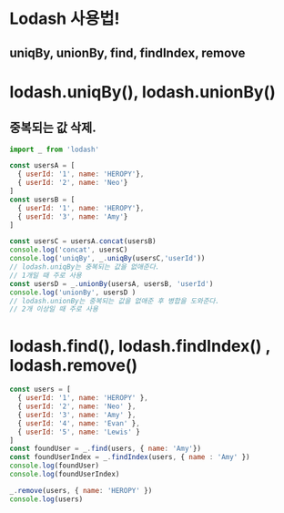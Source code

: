 # Lodash 사용법!
## uniqBy, unionBy, find, findIndex, remove

# lodash.uniqBy(), lodash.unionBy()
## 중복되는 값 삭제.
```javascript
import _ from 'lodash'

const usersA = [
  { userId: '1', name: 'HEROPY'},
  { userId: '2', name: 'Neo'}
]
const usersB = [
  { userId: '1', name: 'HEROPY'},
  { userId: '3', name: 'Amy'}
]

const usersC = usersA.concat(usersB)
console.log('concat', usersC)
console.log('uniqBy', _.uniqBy(usersC,'userId'))
// lodash.uniqBy는 중복되는 값을 없애준다.
// 1개일 때 주로 사용
const usersD = _.unionBy(usersA, usersB, 'userId')
console.log('unionBy', usersD )
// lodash.unionBy는 중복되는 값을 없애준 후 병합을 도와준다.
// 2개 이상일 때 주로 사용
```

# lodash.find(), lodash.findIndex() , lodash.remove()

```javascript
const users = [
  { userId: '1', name: 'HEROPY' },
  { userId: '2', name: 'Neo' },
  { userId: '3', name: 'Amy' },
  { userId: '4', name: 'Evan' },
  { userId: '5', name: 'Lewis' }
]
const foundUser = _.find(users, { name: 'Amy'})
const foundUserIndex = _.findIndex(users, { name : 'Amy' })
console.log(foundUser)
console.log(foundUserIndex)

_.remove(users, { name: 'HEROPY' })
console.log(users)
  
```